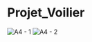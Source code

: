 # Projet_Voilier

![A4 - 1](https://user-images.githubusercontent.com/77621594/140303852-70644ee2-7cea-4c79-a273-327c1bf5c470.jpg)
![A4 - 2](https://user-images.githubusercontent.com/53861741/140701151-c4261894-0963-4601-b89a-efc9b77f1fc9.jpg)
